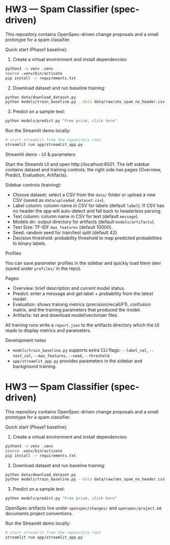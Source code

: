 # HW3 — Spam Classifier (spec-driven)

This repository contains OpenSpec-driven change proposals and a small prototype for a spam classifier.

Quick start (Phase1 baseline):

1. Create a virtual environment and install dependencies:

```bash
python3 -m venv .venv
source .venv/bin/activate
pip install -r requirements.txt
```

2. Download dataset and run baseline training:

```bash
python data/download_dataset.py
python models/train_baseline.py --data data/raw/sms_spam_no_header.csv --out models/artifacts
```

3. Predict on a sample text:

```bash
python models/predict.py "Free prize, click here"
```

Run the Streamlit demo locally:

```bash
# start streamlit from the repository root
streamlit run app/streamlit_app.py
```

Streamlit demo - UI & parameters

Start the Streamlit UI and open http://localhost:8501. The left sidebar contains dataset and training controls; the right side has pages (Overview, Predict, Evaluation, Artifacts).

Sidebar controls (training):

- Choose dataset: select a CSV from the `data/` folder or upload a new CSV (saved as `data/uploaded_dataset.csv`).
- Label column: column name in CSV for labels (default `label`). If CSV has no header the app will auto-detect and fall back to headerless parsing.
- Text column: column name in CSV for text (default `message`).
- Models dir: output directory for artifacts (default `models/artifacts`).
- Text Size: TF-IDF `max_features` (default 10000).
- Seed: random seed for train/test split (default 42).
- Decision threshold: probability threshold to map predicted probabilities to binary labels.

Profiles

You can save parameter profiles in the sidebar and quickly load them later (saved under `profiles/` in the repo).

Pages:

- Overview: brief description and current model status.
- Predict: enter a message and get label + probability from the latest model.
- Evaluation: shows training metrics (precision/recall/F1), confusion matrix, and the training parameters that produced the model.
- Artifacts: list and download model/vectorizer files.

All training runs write a `report.json` to the artifacts directory which the UI reads to display metrics and parameters.

Development notes

- `models/train_baseline.py` supports extra CLI flags: `--label_col`, `--text_col`, `--max_features`, `--seed`, `--threshold`.
- `app/streamlit_app.py` provides parameters in the sidebar and background training.
# HW3 — Spam Classifier (spec-driven)

This repository contains OpenSpec-driven change proposals and a small prototype for a spam classifier.

Quick start (Phase1 baseline):

1. Create a virtual environment and install dependencies:

```bash
python3 -m venv .venv
source .venv/bin/activate
pip install -r requirements.txt
```

2. Download dataset and run baseline training:

```bash
python data/download_dataset.py
python models/train_baseline.py --data data/raw/sms_spam_no_header.csv --out models/artifacts
```

3. Predict on a sample text:

```bash
python models/predict.py "Free prize, click here"
```

OpenSpec artifacts live under `openspec/changes/` and `openspec/project.md` documents project conventions.

Run the Streamlit demo locally:

```bash
# start streamlit from the repository root
streamlit run app/streamlit_app.py
```

